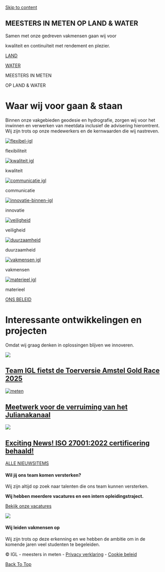 [Skip to content](https://igl.nl/#content)

## **MEESTERS IN METEN**   **OP LAND & WATER**

Samen met onze gedreven vakmensen gaan wij voor

kwaliteit en continuïteit met rendement en plezier.

[LAND](https://igl.nl/geo/)

[WATER](https://igl.nl/hydro/)

MEESTERS IN METEN

OP LAND & WATER

# Waar wij voor gaan & staan

Binnen onze vakgebieden geodesie en hydrografie, zorgen wij voor het inwinnen en verwerken van meetdata inclusief de advisering hieromtrent. Wij zijn trots op onze medewerkers en de kernwaarden die wij nastreven.

[![flexibel-igl](https://igl.nl/wp-content/uploads/flexibel-igl-100x100.png)](https://igl.nl/ons-beleid/)

flexibiliteit

[![kwaliteit igl](https://igl.nl/wp-content/uploads/kwaliteit-igl-100x100.png)](https://igl.nl/kwaliteit-van-igl/)

kwaliteit

[![communicatie igl](https://igl.nl/wp-content/uploads/communicatie-igl-100x100.png)](https://igl.nl/ons-beleid/)

communicatie

[![innovatie-binnen-igl](https://igl.nl/wp-content/uploads/innovatie-binnen-igl-100x100.png)](https://igl.nl/ons-beleid/)

innovatie

[![veiligheid](https://igl.nl/wp-content/uploads/veiligheid-igl-100x100.png)](https://igl.nl/veiligheid/)

veiligheid

[![duurzaamheid](https://igl.nl/wp-content/uploads/duurzaamheid-100x100.png)](https://igl.nl/duurzaamheid/)

duurzaamheid

[![vakmensen igl](https://igl.nl/wp-content/uploads/vakmensen-igl-100x100.png)](https://igl.nl/onze-vakmensen/)

vakmensen

[![materieel igl](https://igl.nl/wp-content/uploads/materieel-igl-100x100.png)](https://igl.nl/vloot/)

materieel

[ONS BELEID](https://igl.nl/ons-beleid/)

# Interessante ontwikkelingen en projecten

Omdat wij graag denken in oplossingen blijven we innoveren.

[![](https://igl.nl/wp-content/uploads/amstel-gold-race-2025-600x400.jpg)](https://igl.nl/nieuws/team-igl-fietst-de-toerversie-amstel-gold-race-2025/ "Team IGL fietst de Toerversie Amstel Gold Race 2025")

## [Team IGL fietst de Toerversie Amstel Gold Race 2025](https://igl.nl/nieuws/team-igl-fietst-de-toerversie-amstel-gold-race-2025/)

[![meten](https://igl.nl/wp-content/uploads/landmeten-igl-600x400.jpg)](https://igl.nl/nieuws/julianakanaal/ "Meetwerk voor de verruiming van het Julianakanaal")

## [Meetwerk voor de verruiming van het Julianakanaal](https://igl.nl/nieuws/julianakanaal/)

[![](https://igl.nl/wp-content/uploads/igl-certificaten-op-een-rij-600x400.jpg)](https://igl.nl/nieuws/exciting-news-iso-270012022-certificering-behaald/ "Exciting News! ISO 27001:2022 certificering behaald!")

## [Exciting News! ISO 27001:2022 certificering behaald!](https://igl.nl/nieuws/exciting-news-iso-270012022-certificering-behaald/)

[ALLE NIEUWSITEMS](https://igl.nl/nieuws/)

#### Wil jij ons team komen versterken?

Wij zijn altijd op zoek naar talenten die ons team kunnen versterken.

**Wij hebben meerdere vacatures en een intern opleidingstraject.**

[Bekijk onze vacatures](https://igl.nl/vacatures/)

[![](https://igl.nl/wp-content/uploads/Erkend-leerbedrijf.png)](https://igl.nl/erkend-leerbedrijf/)

#### Wij leiden vakmensen op

Wij zijn trots op deze erkenning en we hebben de ambitie om in de komende jaren veel studenten te begeleiden.

© IGL - meesters in meten - [Privacy verklaring](https://igl.nl/wp-content/uploads/230201_IGL_Privacyverklaring_v1.0.pdf) \- [Cookie beleid](https://igl.nl/wp-content/uploads/230201_IGL_Cookies_Policy_v1.0.pdf)

[Back To Top](https://igl.nl/#top)